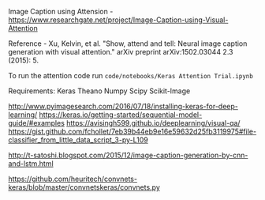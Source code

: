 Image Caption using Attension - https://www.researchgate.net/project/Image-Caption-using-Visual-Attention

Reference - Xu, Kelvin, et al. "Show, attend and tell: Neural image caption generation with visual attention." arXiv preprint arXiv:1502.03044 2.3 (2015): 5.
 
 
To run the attention code run `code/notebooks/Keras Attention Trial.ipynb`

Requirements:
Keras
Theano
Numpy
Scipy
Scikit-Image

http://www.pyimagesearch.com/2016/07/18/installing-keras-for-deep-learning/
https://keras.io/getting-started/sequential-model-guide/#examples
https://avisingh599.github.io/deeplearning/visual-qa/
https://gist.github.com/fchollet/7eb39b44eb9e16e59632d25fb3119975#file-classifier_from_little_data_script_3-py-L109

http://t-satoshi.blogspot.com/2015/12/image-caption-generation-by-cnn-and-lstm.html

https://github.com/heuritech/convnets-keras/blob/master/convnetskeras/convnets.py